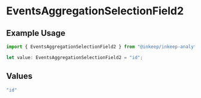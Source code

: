 # EventsAggregationSelectionField2

## Example Usage

```typescript
import { EventsAggregationSelectionField2 } from "@inkeep/inkeep-analytics/models/components";

let value: EventsAggregationSelectionField2 = "id";
```

## Values

```typescript
"id"
```
